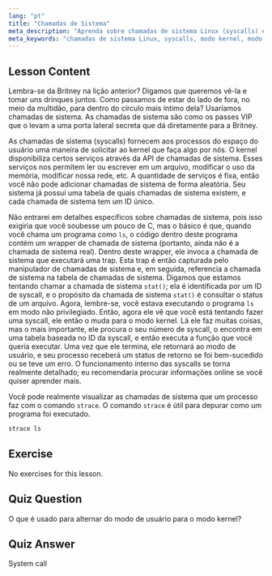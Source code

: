 ```yaml
---
lang: "pt"
title: "Chamadas de Sistema"
meta_description: "Aprenda sobre chamadas de sistema Linux (syscalls) e como elas interagem com o kernel. Entenda os modos de usuário e kernel, e use `strace` para depuração. Comece sua jornada no Linux!"
meta_keywords: "chamadas de sistema Linux, syscalls, modo kernel, modo de usuário, comando strace, tutorial Linux, Linux para iniciantes, guia Linux"
---
```


## Lesson Content

Lembra-se da Britney na lição anterior? Digamos que queremos vê-la e tomar uns drinques juntos. Como passamos de estar do lado de fora, no meio da multidão, para dentro do círculo mais íntimo dela? Usaríamos chamadas de sistema. As chamadas de sistema são como os passes VIP que o levam a uma porta lateral secreta que dá diretamente para a Britney.

As chamadas de sistema (syscalls) fornecem aos processos do espaço do usuário uma maneira de solicitar ao kernel que faça algo por nós. O kernel disponibiliza certos serviços através da API de chamadas de sistema. Esses serviços nos permitem ler ou escrever em um arquivo, modificar o uso da memória, modificar nossa rede, etc. A quantidade de serviços é fixa, então você não pode adicionar chamadas de sistema de forma aleatória. Seu sistema já possui uma tabela de quais chamadas de sistema existem, e cada chamada de sistema tem um ID único.

Não entrarei em detalhes específicos sobre chamadas de sistema, pois isso exigiria que você soubesse um pouco de C, mas o básico é que, quando você chama um programa como `ls`, o código dentro deste programa contém um wrapper de chamada de sistema (portanto, ainda não é a chamada de sistema real). Dentro deste wrapper, ele invoca a chamada de sistema que executará uma trap. Esta trap é então capturada pelo manipulador de chamadas de sistema e, em seguida, referencia a chamada de sistema na tabela de chamadas de sistema. Digamos que estamos tentando chamar a chamada de sistema `stat()`; ela é identificada por um ID de syscall, e o propósito da chamada de sistema `stat()` é consultar o status de um arquivo. Agora, lembre-se, você estava executando o programa `ls` em modo não privilegiado. Então, agora ele vê que você está tentando fazer uma syscall, ele então o muda para o modo kernel. Lá ele faz muitas coisas, mas o mais importante, ele procura o seu número de syscall, o encontra em uma tabela baseada no ID da syscall, e então executa a função que você queria executar. Uma vez que ele termina, ele retornará ao modo de usuário, e seu processo receberá um status de retorno se foi bem-sucedido ou se teve um erro. O funcionamento interno das syscalls se torna realmente detalhado; eu recomendaria procurar informações online se você quiser aprender mais.

Você pode realmente visualizar as chamadas de sistema que um processo faz com o comando `strace`. O comando `strace` é útil para depurar como um programa foi executado.

```bash
strace ls
```

## Exercise

No exercises for this lesson.

## Quiz Question

O que é usado para alternar do modo de usuário para o modo kernel?

## Quiz Answer

System call
